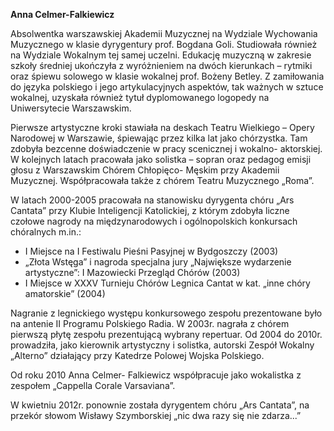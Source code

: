 **Anna Celmer-Falkiewicz**

Absolwentka warszawskiej Akademii Muzycznej na Wydziale Wychowania Muzycznego w klasie dyrygentury prof. 
Bogdana Goli. Studiowała również na Wydziale Wokalnym tej samej uczelni. Edukację muzyczną w zakresie szkoły 
średniej ukończyła z wyróżnieniem na dwóch kierunkach – rytmiki oraz śpiewu solowego w klasie wokalnej prof. 
Bożeny Betley. Z zamiłowania do języka polskiego i jego artykulacyjnych aspektów, tak ważnych  w sztuce wokalnej, 
uzyskała również tytuł dyplomowanego logopedy na Uniwersytecie Warszawskim.

Pierwsze artystyczne kroki stawiała na deskach Teatru Wielkiego – Opery Narodowej w Warszawie, 
śpiewając przez kilka lat jako chórzystka. Tam zdobyła bezcenne doświadczenie w pracy scenicznej 
i wokalno- aktorskiej. W kolejnych latach pracowała jako solistka – sopran oraz pedagog emisji głosu 
z Warszawskim Chórem Chłopięco- Męskim przy Akademii Muzycznej. Współpracowała także z chórem Teatru Muzycznego „Roma”.

W latach 2000-2005 pracowała na stanowisku dyrygenta chóru „Ars Cantata” przy Klubie Inteligencji Katolickiej, 
z którym zdobyła liczne czołowe nagrody na międzynarodowych i ogólnopolskich konkursach chóralnych m.in.:
* I Miejsce na I Festiwalu Pieśni Pasyjnej w Bydgoszczy (2003)
* „Złota Wstęga” i nagroda specjalna jury „Największe wydarzenie artystyczne”: I Mazowiecki Przegląd Chórów (2003)
* I Miejsce w XXXV Turnieju Chórów Legnica Cantat w kat. „inne chóry amatorskie” (2004)

Nagranie z legnickiego występu konkursowego zespołu prezentowane było na antenie  II Programu Polskiego Radia. 
W 2003r. nagrała z chórem pierwszą płytę zespołu prezentującą wybrany repertuar.
Od 2004 do 2010r. prowadziła, jako kierownik artystyczny i solistka, autorski Zespół Wokalny „Alterno” 
działający przy Katedrze Polowej Wojska Polskiego.

Od roku 2010 Anna Celmer- Falkiewicz współpracuje jako wokalistka z zespołem „Cappella Corale Varsaviana”.

W kwietniu 2012r. ponownie została dyrygentem chóru „Ars Cantata”, 
na przekór słowom Wisławy Szymborskiej „nic dwa razy się nie zdarza...”
